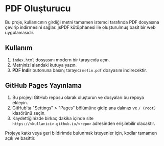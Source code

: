 # PDF Oluşturucu

Bu proje, kullanıcının girdiği metni tamamen istemci tarafında PDF dosyasına çevirip indirmesini sağlar. jsPDF kütüphanesi ile oluşturulmuş basit bir web uygulamasıdır.

## Kullanım

1. `index.html` dosyasını modern bir tarayıcıda açın.
2. Metninizi alandaki kutuya yazın.
3. **PDF İndir** butonuna basın; tarayıcı `metin.pdf` dosyasını indirecektir.

## GitHub Pages Yayınlama

1. Bu projeyi GitHub reposu olarak oluşturun ve dosyaları bu repoya ekleyin.
2. GitHub'ta "Settings" > "Pages" bölümüne gidip ana dalınızı ve `/ (root)` klasörünü seçin.
3. Kaydettiğinizde birkaç dakika içinde site `https://<kullanici>.github.io/<repo>` adresinden erişilebilir olacaktır.

Projeye katkı veya geri bildirimde bulunmak isteyenler için, kodlar tamamen açık ve basittir.
